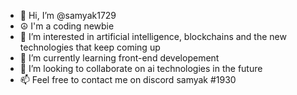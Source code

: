 - 👋 Hi, I’m @samyak1729 
- ☮️ I'm a coding newbie 
- 👀 I’m interested in artificial intelligence, blockchains and the new technologies that keep coming up
- 🌱 I’m currently learning front-end developement 
- 💞️ I’m looking to collaborate on ai technologies in the future 
- 📫 Feel free to contact me on discord samyak #1930

<!---
samyak1729/samyak1729 is a ✨ special ✨ repository because its `README.md` (this file) appears on your GitHub profile.
You can click the Preview link to take a look at your changes.
--->
